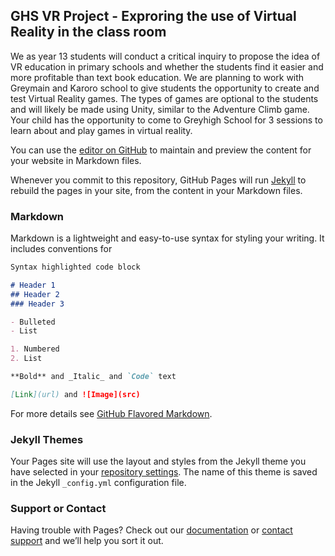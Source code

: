 ## GHS VR Project - Exproring the use of Virtual Reality in the class room


We as year 13 students will conduct a critical inquiry to propose the idea of VR education in primary schools and whether the students find it easier and more profitable than text book education. We are planning to work with Greymain and Karoro school to give students the opportunity to create and test Virtual Reality games. The types of games are optional to the students and will likely be made using Unity, similar to the Adventure Climb game. Your child has the opportunity to come to Greyhigh School for 3 sessions to learn about and play games in virtual reality.


You can use the [editor on GitHub](https://github.com/smithd-17/GHS-VR-Project/edit/main/README.md) to maintain and preview the content for your website in Markdown files.

Whenever you commit to this repository, GitHub Pages will run [Jekyll](https://jekyllrb.com/) to rebuild the pages in your site, from the content in your Markdown files.

### Markdown

Markdown is a lightweight and easy-to-use syntax for styling your writing. It includes conventions for

```markdown
Syntax highlighted code block

# Header 1
## Header 2
### Header 3

- Bulleted
- List

1. Numbered
2. List

**Bold** and _Italic_ and `Code` text

[Link](url) and ![Image](src)
```

For more details see [GitHub Flavored Markdown](https://guides.github.com/features/mastering-markdown/).

### Jekyll Themes

Your Pages site will use the layout and styles from the Jekyll theme you have selected in your [repository settings](https://github.com/smithd-17/GHS-VR-Project/settings/pages). The name of this theme is saved in the Jekyll `_config.yml` configuration file.

### Support or Contact

Having trouble with Pages? Check out our [documentation](https://docs.github.com/categories/github-pages-basics/) or [contact support](https://support.github.com/contact) and we’ll help you sort it out.

